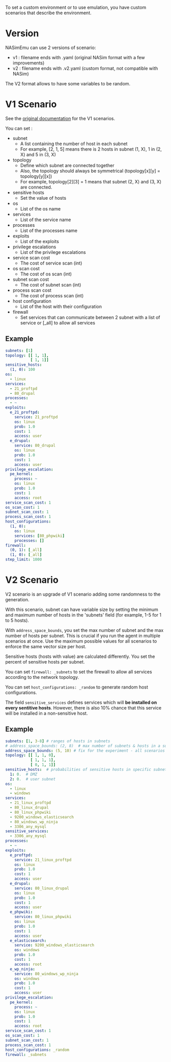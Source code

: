 To set a custom environment or to use emulation, you have custom scenarios that describe the environment.

# Version

NASimEmu can use 2 versions of scenario:
- v1 : filename ends with .yaml (original NASim format with a few improvements)
- v2 : filename ends with .v2.yaml (custom format, not compatible with NASim)

The V2 format allows to have some variables to be random.

# V1 Scenario
See the [original documentation](https://networkattacksimulator.readthedocs.io/en/latest/tutorials/scenarios.html) for the V1 scenarios.

You can set :
- subnet
  - A list containing the number of host in each subnet
  - For example, [2, 1, 5] means there is 2 hosts in subnet (1, X), 1 in (2, X) and 5 in (3, X)
- topology
  - Define which subnet are connected together
  - Also, the topology should always be symmetrical (topology[x][y] = topology[y][x])
  - For example, topology[2][3] = 1 means that subnet (2, X) and (3, X) are connected.
- sensitive hosts
  - Set the value of hosts
- os
  - List of the os name
- services
  - List of the service name
- processes
  - List of the processes name
- exploits
  - List of the exploits
- privilege escalations
  - List of the privilege escalations
- service scan cost
  - The cost of service scan (int)
- os scan cost
  - The cost of os scan (int)
- subnet scan cost
  - The cost of subnet scan (int)
- process scan cost
  - The cost of process scan (int)
- host configuration
  - List of the host with their configuration
- firewall
  - Set services that can communicate between 2 subnet with a list of service or [_all] to allow all services

## Example

```yaml
subnets: [1]
topology: [[ 1, 1],
           [ 1, 1]]
sensitive_hosts:
  (1, 0): 100
os:
  - linux
services:
  - 21_proftpd
  - 80_drupal
processes:
  - ~
exploits:
  e_21_proftpd:
    service: 21_proftpd
    os: linux
    prob: 1.0
    cost: 1
    access: user
  e_drupal:
    service: 80_drupal
    os: linux
    prob: 1.0
    cost: 1
    access: user
privilege_escalation:
  pe_kernel:
    process: ~
    os: linux
    prob: 1.0
    cost: 1
    access: root
service_scan_cost: 1
os_scan_cost: 1
subnet_scan_cost: 1
process_scan_cost: 1
host_configurations:
  (1, 0):
    os: linux
    services: [80_phpwiki]
    processes: []
firewall:
  (0, 1): [_all]
  (1, 0): [_all]
step_limit: 1000
```

# V2 Scenario

V2 scenario is an upgrade of V1 scenario adding some randomness to the generation.

With this scenario, subnet can have variable size by setting the minimum and maximum number of hosts in the 'subnets' field (for example, 1-5 for 1 to 5 hosts).

With `address_space_bounds`, you set the max number of subnet and the max number of hosts per subnet. This is crucial if you run the agent in multiple scenarios at once. Use the maximum possible values for all scenarios to enforce the same vector size per host.

Sensitive hosts (hosts with value) are calculated differently. You set the percent of sensitive hosts per subnet.

You can set `firewall: _subnets` to set the firewall to allow all services according to the network topology.

You can set `host_configurations: _random` to generate random host configurations.

The field `sensitive_services` defines services which will **be installed on every sentitive hosts**. However, there is also 10% chance that this service will be installed in a non-sensitive host.

## Example


```yaml
subnets: [1, 3-8] # ranges of hosts in subnets
# address_space_bounds: (2, 8)  # max number of subnets & hosts in a subnet
address_space_bounds: (5, 10) # fix for the experiment - all scenarios have to have the same bounds
topology: [[ 1, 1, 0],
           [ 1, 1, 1],
           [ 0, 1, 1]]
sensitive_hosts:  # probabilities of sensitive hosts in specific subnets
  1: 0.  # DMZ
  2: 0.  # user subnet
os:
  - linux
  - windows
services:
  - 21_linux_proftpd
  - 80_linux_drupal
  - 80_linux_phpwiki
  - 9200_windows_elasticsearch
  - 80_windows_wp_ninja
  - 3306_any_mysql
sensitive_services:
  - 3306_any_mysql
processes:
  - ~
exploits:
  e_proftpd:
    service: 21_linux_proftpd
    os: linux
    prob: 1.0
    cost: 1
    access: user
  e_drupal:
    service: 80_linux_drupal
    os: linux
    prob: 1.0
    cost: 1
    access: user
  e_phpwiki:
    service: 80_linux_phpwiki
    os: linux
    prob: 1.0
    cost: 1
    access: user
  e_elasticsearch:
    service: 9200_windows_elasticsearch
    os: windows
    prob: 1.0
    cost: 1
    access: root
  e_wp_ninja:
    service: 80_windows_wp_ninja
    os: windows
    prob: 1.0
    cost: 1
    access: user
privilege_escalation:
  pe_kernel:
    process: ~
    os: linux
    prob: 1.0
    cost: 1
    access: root
service_scan_cost: 1
os_scan_cost: 1
subnet_scan_cost: 1
process_scan_cost: 1
host_configurations: _random
firewall: _subnets
```